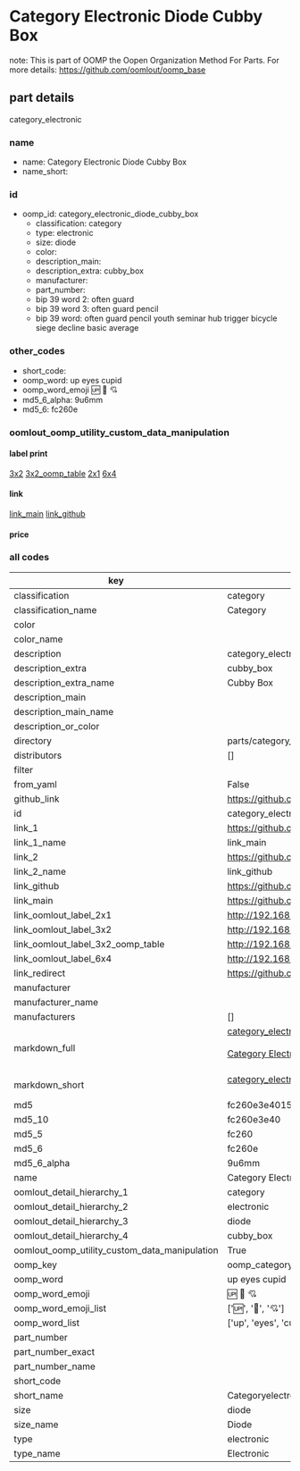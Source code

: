 # Category Electronic Diode Cubby Box  

note: This is part of OOMP the Oopen Organization Method For Parts. For more details: https://github.com/oomlout/oomp_base

##  part details
  



category_electronic



### name
* name: Category Electronic Diode Cubby Box
* name_short: 
### id
* oomp_id: category_electronic_diode_cubby_box
  * classification: category
  * type: electronic
  * size: diode
  * color: 
  * description_main: 
  * description_extra: cubby_box
  * manufacturer: 
  * part_number: 
  * bip 39 word 2: often guard
  * bip 39 word 3: often guard pencil
  * bip 39 word: often guard pencil youth seminar hub trigger bicycle siege decline basic average

### other_codes
* short_code: 
* oomp_word: up eyes cupid
* oomp_word_emoji :up: :eyes: :cupid:
* md5_6_alpha: 9u6mm
* md5_6: fc260e






### oomlout_oomp_utility_custom_data_manipulation
#### label print
[3x2](http://192.168.1.245:1112/?label=oomp%209u6mm)
[3x2_oomp_table](http://192.168.1.108:1112/?label=oomp%209u6mm)
[2x1](http://192.168.1.242:1112/?label=oomp%209u6mm)
[6x4](http://192.168.1.55:1112/?label=oomp%209u6mm)    

#### link

[link_main](https://github.com/oomlout/oomlout_oomp_version_1_messy/tree/main/parts/category_electronic_diode_cubby_box) [link_github](https://github.com/oomlout/oomlout_oomp_version_1_messy/tree/main/parts/category_electronic_diode_cubby_box)                             

#### price







### all codes 
| key | value |  
| --- | --- |  
| classification | category |  
| classification_name | Category |  
| color |  |  
| color_name |  |  
| description | category_electronic |  
| description_extra | cubby_box |  
| description_extra_name | Cubby Box |  
| description_main |  |  
| description_main_name |  |  
| description_or_color |   |  
| directory | parts/category_electronic_diode_cubby_box |  
| distributors | [] |  
| filter |  |  
| from_yaml | False |  
| github_link | https://github.com/oomlout/oomlout_oomp_part_src/tree/main/parts/category_electronic_diode_cubby_box |  
| id | category_electronic_diode_cubby_box |  
| link_1 | https://github.com/oomlout/oomlout_oomp_version_1_messy/tree/main/parts/category_electronic_diode_cubby_box |  
| link_1_name | link_main |  
| link_2 | https://github.com/oomlout/oomlout_oomp_version_1_messy/tree/main/parts/category_electronic_diode_cubby_box |  
| link_2_name | link_github |  
| link_github | https://github.com/oomlout/oomlout_oomp_version_1_messy/tree/main/parts/category_electronic_diode_cubby_box |  
| link_main | https://github.com/oomlout/oomlout_oomp_version_1_messy/tree/main/parts/category_electronic_diode_cubby_box |  
| link_oomlout_label_2x1 | http://192.168.1.242:1112/?label=oomp%209u6mm |  
| link_oomlout_label_3x2 | http://192.168.1.245:1112/?label=oomp%209u6mm |  
| link_oomlout_label_3x2_oomp_table | http://192.168.1.108:1112/?label=oomp%209u6mm |  
| link_oomlout_label_6x4 | http://192.168.1.55:1112/?label=oomp%209u6mm |  
| link_redirect | https://github.com/oomlout/oomlout_oomp_version_1_messy/tree/main/parts/category_electronic_diode_cubby_box |  
| manufacturer |  |  
| manufacturer_name |  |  
| manufacturers | [] |  
| markdown_full | [category_electronic_diode_cubby_box](none)<br>[](none)<br>[Category Electronic Diode Cubby Box](none)<br><br> |  
| markdown_short | [category_electronic_diode_cubby_box](none)<br><br> |  
| md5 | fc260e3e4015fd11ba61cff74559d4cd |  
| md5_10 | fc260e3e40 |  
| md5_5 | fc260 |  
| md5_6 | fc260e |  
| md5_6_alpha | 9u6mm |  
| name | Category Electronic Diode Cubby Box |  
| oomlout_detail_hierarchy_1 | category |  
| oomlout_detail_hierarchy_2 | electronic |  
| oomlout_detail_hierarchy_3 | diode |  
| oomlout_detail_hierarchy_4 | cubby_box |  
| oomlout_oomp_utility_custom_data_manipulation | True |  
| oomp_key | oomp_category_electronic_diode_cubby_box |  
| oomp_word | up eyes cupid |  
| oomp_word_emoji | :up: :eyes: :cupid: |  
| oomp_word_emoji_list | [':up:', ':eyes:', ':cupid:'] |  
| oomp_word_list | ['up', 'eyes', 'cupid'] |  
| part_number |  |  
| part_number_exact |  |  
| part_number_name |  |  
| short_code |  |  
| short_name | Categoryelectronic |  
| size | diode |  
| size_name | Diode |  
| type | electronic |  
| type_name | Electronic |  
